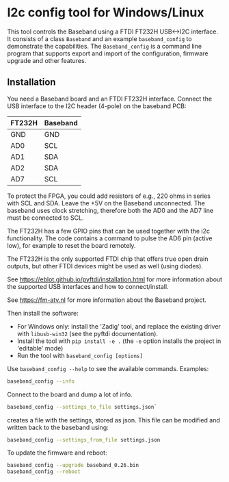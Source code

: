 # I2c config tool for Windows/Linux

This tool controls the Baseband using a FTDI FT232H USB<->I2C interface.
It consists of a class `Baseband` and an example `baseband_config` to
demonstrate the capabilities.
The `Baseband_config` is a command line program that supports export and
import of the configuration, firmware upgrade and other features.

## Installation

You need a Baseband board and an FTDI FT232H interface.
Connect the USB interface to the I2C header (4-pole) on the baseband PCB:

|FT232H   |Baseband |
|---------|---------|
|GND      |GND      |
|AD0      |SCL      |
|AD1      |SDA      |
|AD2      |SDA      |
|AD7      |SCL      |

To protect the FPGA, you could add resistors of e.g., 220 ohms in series
with SCL and SDA. Leave the +5V on the Baseband unconnected. The baseband
uses clock stretching, therefore both the AD0 and the AD7 line must be
connected to SCL.

The FT232H has a few GPIO pins that can be used together with the i2c
functionality. The code contains a command to pulse the AD6 pin (active low),
for example to reset the board remotely.

The FT232H is the only supported FTDI chip that offers true open drain outputs,
but other FTDI devices might be used as well (using diodes).

See <https://eblot.github.io/pyftdi/installation.html> for more information
about the supported USB interfaces and how to connect/install.

See <https://fm-atv.nl> for more information about the Baseband project.

Then install the software:

- For Windows only: install the 'Zadig' tool, and replace the existing driver
with `libusb-win32` (see the pyftdi documentation).
- Install the tool with `pip install -e .` (the `-e` option installs the project in 'editable' mode)
- Run the tool with `baseband_config [options]`

Use `baseband_config --help` to see the available commands.
Examples:

```bash
baseband_config --info
```

Connect to the board and dump a lot of info.

```bash
baseband_config --settings_to_file settings.json`
```

creates a file with the settings, stored as json.
This file can be modified and written back to the baseband using:

```bash
baseband_config --settings_from_file settings.json
```

To update the firmware and reboot:

```bash
baseband_config --upgrade baseband_0.26.bin
baseband_config --reboot
```
